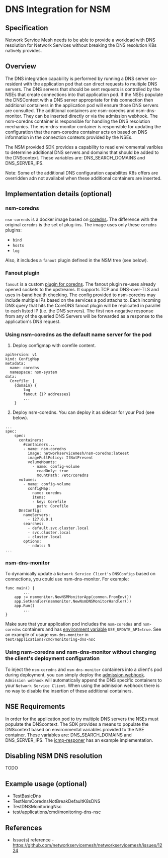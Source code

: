 DNS Integration for NSM
============================

Specification
-------------

Network Service Mesh needs to be able to provide a workload with DNS resolution for Network Services without breaking the DNS resolution K8s natively provides.

Overview
--------

The DNS integration capability is performed by running a DNS server co-resident with the application pod that can direct requests to multiple DNS servers. The DNS servers that should be sent requests is controlled by the NSEs that create connections into that application pod.  If the NSEs populate the DNSContext with a DNS server appropriate for this connection then additional containers in the application pod will ensure those DNS servers are consulted. The additional containers are nsm-coredns and nsm-dns-monitor.  They can be inserted directly or via the admission webhook.  The nsm-coredns container is responsible for handling the DNS resolution mechanics. The nsm-dns-monitor container is responsible for updating the configuration that the nsm-coredns container acts on based on DNS information in the connection contexts provided by the NSEs.

The NSM provided SDK provides a capability to read environmental varibles to determine additional DNS servers and domains that should be added to the DNScontext.  These variables are: DNS_SEARCH_DOMAINS and DNS_SERVER_IPS.

Note:  Some of the additional DNS configuration capabilites K8s offers are overridden adn not availabel when these additional containers are inserted.  

Implementation details (optional)
--------------------------------- 

### nsm-coredns
`nsm-corends` is a docker image based on [coredns](https://github.com/coredns/coredns.io/blob/master/content/manual/what.md). The difference with the original `coredns` is the set of plug-ins. 
The image uses only these `coredns` plugins:
* `bind`
* `hosts`
* `log`

Also, it includes a `fanout` plugin defined in the NSM tree (see below).	
### Fanout plugin
`fanout` is a custom [plugin for coredns](https://coredns.io/manual/plugins/).
The fanout plugin re-uses already opened sockets to the upstreams. It supports TCP and DNS-over-TLS and uses in-band health checking.  The config provided to nsm-coredns may include multiple IPs based on the services a pod attachs to. 
Each incoming DNS query that hits the CoreDNS fanout plugin will be replicated in parallel to each listed IP (i.e. the DNS servers). The first non-negative response from any of the queried DNS Servers will be forwarded as a response to the application's DNS request.

### Using nsm-coredns as the default name server for the pod
1) Deploy configmap with corefile content.
```
apiVersion: v1
kind: ConfigMap
metadata:
  name: coredns
  namespace: nsm-system
data:
  Corefile: |
    {domain} {
        log
        fanout {IP addresses}
        ...
    }
```
2) Deploy nsm-coredns. You can deploy it as sidecar for your Pod (see below).
```
...
spec:
    spec:
      containers:
        #containers...
        - name: nsm-coredns
          image: networkservicemesh/nsm-coredns:lateest
          imagePullPolicy: IfNotPresent
          volumeMounts: 
            - name: config-volume
              readOnly: true
              mountPath: /etc/coredns
      volumes:
        - name: config-volume
          configMap:
            name: coredns
            items:
            - key: Corefile
              path: Corefile
      DnsConfig:
        nameServers:
          - 127.0.0.1
        searches:
          - default.svc.cluster.local
          - svc.cluster.local
          - cluster.local
        options:
          - ndots: 5
...
```
### nsm-dns-monitor
To dynamically update a `Network Service Client's` `DNSConfigs` based on connections, you could use nsm-dns-monitor. For example:
```
func main() {
        ...
    app := nsmmonitor.NewNSMMonitorApp(common.FromEnv())
    app.SetHandler(nsmmonitor.NewNsmDNSMonitorHandler())
    app.Run()
        ...
}
``` 
Make sure that your application pod includes the `nsm-coredns` and `nsm-coredns` containers and has [environment variable](https://github.com/networkservicemesh/networkservicemesh/blob/master/docs/env.md) `USE_UPDATE_API=true`.
See an example of usage `nsm-dns-monitor` in `test/applications/cmd/monitoring-dns-nsc`

### Using nsm-coredns and nsm-dns-monitor without changing the client's deployment configuration
To inject the `nsm-coredns` and `nsm-dns-monitor` containers into a client's pod during deployment, you can simply deploy the [admission webhook](https://github.com/networkservicemesh/networkservicemesh/blob/master/docs/spec/admission.md). `Admission webhook` will automatically append the DNS specific containers to your `Network Service Client`.  When using the admission webhook there is no way to disable the insertion of these additional containers. 

## NSE Requirements
In order for the application pod to try multiple DNS servers the NSEs must populate the DNScontext.   The SDK provides a means to populate the DNScontext based on environmental variables provided to the NSE container. These variables are: DNS_SEARCH_DOMAINS and DNS_SERVER_IPS.  The [icmp-responer](test/applications/cmd/icmp-responder-nse/main.go) has an example implementation. 


Disabling NSM DNS resolution
----------------------------
TODO

Example usage (optional)
------------------------

* TestBasicDns
* TestNsmCorednsNotBreakDefaultK8sDNS
* TestDNSMonitoringNsc
* test/applications/cmd/monitoring-dns-nsc

References
----------
* Issue(s) reference - https://github.com/networkservicemesh/networkservicemesh/issues/1224
